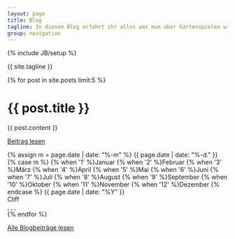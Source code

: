 ```yaml
---
layout: page
title: Blog
tagline: In diesem Blog erfahrt ihr alles was man über Kartenspielen wissen muss, kann und sollte.
group: navigation
---
```

{% include JB/setup %}

{{ site.tagline }}

<div class="posts col-md-12">
  {% for post in site.posts limit:5 %}
  <div class="article row">
    <div class="page-header col-md-12">
      <h1>{{ post.title }}</h1>
    </div>
    <div class="main col-md-8">
      {{ post.content }}
      <p><a href="{{ BASE_PATH }}{{ post.url }}">Beitrag lesen</a></p>
    </div>
    <div class="col-md-4">
      <div class="col-md-12 meta-tag">
        <span class="date">
          <!-- Whitespace added for readability -->
          {% assign m = page.date | date: "%-m" %}
          {{ page.date | date: "%-d." }}
          {% case m %}
            {% when '1' %}Januar
            {% when '2' %}Februar
            {% when '3' %}M&auml;rz
            {% when '4' %}April
            {% when '5' %}Mai
            {% when '6' %}Juni
            {% when '7' %}Juli
            {% when '8' %}August
            {% when '9' %}September
            {% when '10' %}Oktober
            {% when '11' %}November
            {% when '12' %}Dezember
          {% endcase %}
          {{ page.date | date: "%Y" }}
        </span><br />
        <span>Cliff</span>
        <div class="social-media">
          <a href="#" class="fa fa-google-plus">&nbsp;</a>
          <a href="#" class="fa fa-facebook-square">&nbsp;</a>
          <a href="#" class="fa fa-twitter">&nbsp;</a>
        </div>
      </div>
    </div>
  </div>
  {% endfor %}

  <p><a href="{{ BASE_PATH }}/archive.html">Alle Blogbeiträge lesen</a></p>
</div>

